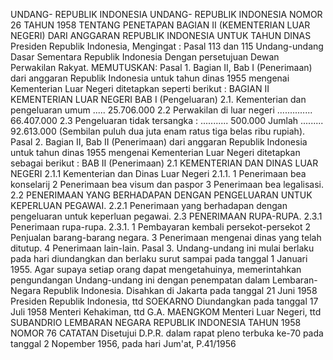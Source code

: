  UNDANG- REPUBLIK INDONESIA UNDANG- REPUBLIK INDONESIA NOMOR 26 TAHUN 1958 TENTANG PENETAPAN BAGIAN II (KEMENTERIAN LUAR NEGERI) DARI ANGGARAN REPUBLIK INDONESIA UNTUK TAHUN DINAS Presiden Republik Indonesia,
Mengingat :
 Pasal 113 dan 115 Undang-undang Dasar Sementara Republik Indonesia Dengan persetujuan Dewan Perwakilan Rakyat.
MEMUTUSKAN:
 Pasal 1. Bagian II, Bab I (Penerimaan) dari anggaran Republik Indonesia untuk tahun dinas 1955 mengenai Kementerian Luar Negeri ditetapkan seperti berikut : BAGIAN II KEMENTERIAN LUAR NEGERI BAB I (Pengeluaran) 2.1. Kementerian dan pengeluaran umum ..... 25.706.000 2.2 Perwakilan di luar negeri .............. 66.407.000 2.3 Pengeluaran tidak tersangka :
........... 500.000 Jumlah ......... 92.613.000 (Sembilan puluh dua juta enam ratus tiga belas ribu rupiah). Pasal 2. Bagian II, Bab II (Penerimaan) dari anggaran Republik Indonesia untuk tahun dinas 1955 mengenai Kementerian Luar Negeri ditetapkan sebagai berikut : BAB II (Penerimaan) 2.1 KEMENTERIAN DAN DINAS LUAR NEGERI 2.1.1 Kementerian dan Dinas Luar Negeri 2.1.1. 1 Penerimaan bea konselarij 2 Penerimaan bea visum dan paspor 3 Penerimaan bea legalisasi.
2.2 PENERIMAAN YANG BERHADAPAN DENGAN PENGELUARAN UNTUK KEPERLUAN PEGAWAI.
2.2.1 Penerimaan yang berhadapan dengan pengeluaran untuk keperluan pegawai.
2.3 PENERIMAAN RUPA-RUPA.
2.3.1 Penerimaan rupa-rupa.
2.3.1. 1 Pembayaran kembali persekot-persekot 2 Penjualan barang-barang negara. 3 Penerimaan mengenai dinas yang telah ditutup. 4 Penerimaan lain-lain. Pasal 3. Undang-undang ini mulai berlaku pada hari diundangkan dan berlaku surut sampai pada tanggal 1 Januari 1955. Agar supaya setiap orang dapat mengetahuinya, memerintahkan pengundangan Undang-undang ini dengan penempatan dalam Lembaran- Negara Republik Indonesia. Disahkan di Jakarta pada tanggal 21 Juni 1958 Presiden Republik Indonesia, ttd SOEKARNO Diundangkan pada tanggal 17 Juli 1958 Menteri Kehakiman, ttd G.A. MAENGKOM Menteri Luar Negeri, ttd SUBANDRIO LEMBARAN NEGARA REPUBLIK INDONESIA TAHUN 1958 NOMOR 76 CATATAN Disetujui D.P.R. dalam rapat pleno terbuka ke-70 pada tanggal 2 Nopember 1956, pada hari Jum'at, P.41/1956